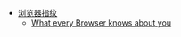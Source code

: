 - [浏览器指纹](https://x.com/real_kai42/status/1811693505447923942)
	- [What every Browser knows about you](https://webkay.robinlinus.com/)